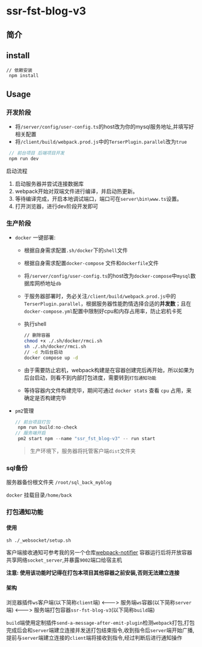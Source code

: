 # ssr-fst-blog-v3

## 简介

## install

 ```shell
 // 依赖安装
  npm install
 ```

## Usage

### 开发阶段

- 将`/server/config/user-config.ts`的host改为你的mysql服务地址,并填写好相关配置
- 将`/client/build/webpack.prod.js`中的`TerserPlugin.parallel`改为`true`

```js
 // 前台项目 后端项目开发
 npm run dev
```

 启动流程

  1. 启动服务器并尝试连接数据库
  2. webpack开始对双端文件进行编译，并启动热更新。
  3. 等待编译完成，开启本地调试端口，端口可在`server\bin\www.ts`设置。
  4. 打开浏览器，进行dev阶段开发即可

### 生产阶段

- `docker` 一键部署:
  - 根据自身需求配置`.sh/docker`下的`shell`文件
  - 根据自身需求配置`docker-compose` 文件和`dockerfile`文件
  - 将`/server/config/user-config.ts`的host改为`docker-compose`中`mysql`数据库网桥地址`db`
  - 于服务器部署时，务必关注`/client/build/webpack.prod.js`中的`TerserPlugin.parallel`，根据服务器性能酌情选择合适的**并发数**；且在`docker-compose.yml`配置中限制好cpu和内存占用率，防止宕机卡死
  - 执行shell

    ```bash
    // 删除容器
    chmod +x ./.sh/docker/rmci.sh
    sh ./.sh/docker/rmci.sh
    // -d 为后台启动
    docker compose up -d
    ```

  - 由于需要防止宕机，webpack构建是在容器创建完后再开始，所以如果为后台启动，则看不到内部打包进度，需要转到`打包通知功能`
  - 等待容器内文件构建完毕，期间可通过 `docker stats` 查看 `cpu` 占用，来确定是否构建完毕

- `pm2`管理

  ```js
  // 前台项目打包
   npm run build:no-check
  // 服务端开启
   pm2 start npm --name "ssr_fst_blog-v3" -- run start
  ```

  >  生产环境下，服务器将托管客户端`dist`文件夹
  >
### sql备份

服务器备份根文件夹 `/root/sql_back_myblog`

`docker` 挂载目录`/home/back`

### 打包通知功能

#### 使用

```shell
sh ./_websocket/setup.sh
```

客户端接收通知可参考我的另一个仓库[webpack-notifier](https://github.com/huangyan321/webpack-notifier)
容器运行后将开放容器共享网络`socket_server`,并暴露`9002`端口给宿主机

**注意: 使用该功能时记得在打包本项目其他容器之前安装,否则无法建立连接**

#### 架构

浏览器插件`ws`客户端(以下简称`client`端) <---> 服务端`ws`容器(以下简称`server`端) <---> 服务端打包容器`ssr-fst-blog-v3`(以下简称`build`端)

`build`端使用定制插件`send-a-message-after-emit-plugin`检测`webpack`打包,打包完成后会和`server`端建立连接并发送打包结束指令,收到指令后`server`端开始广播,提前与`server`端建立连接的`client`端将接收到指令,经过判断后进行通知操作
